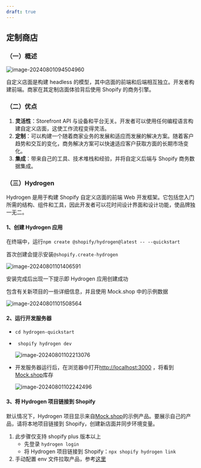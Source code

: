 ```yaml
---
draft: true
---
```


## 定制商店

### （一）概述

![image-20240801094504960](/frameworks/shopify/image-20240801094504960.png)

自定义店面是构建 headless 的模型，其中店面的前端和后端相互独立。开发者构建前端。商家在其定制店面体验背后使用 Shopify 的商务引擎。

### （二）优点

1. **灵活性**：Storefront API 与设备和平台无关。开发者可以使用任何编程语言构建自定义店面，这使工作流程变得灵活。
2. **定制**：可以构建一个随着商家业务的发展和适应而发展的解决方案。随着客户趋势和交互的变化，商务解决方案可以快速适应客户获取方面的长期市场变化。
3. **集成**：带来自己的工具、技术堆栈和经验，并将自定义后端与 Shopify 商务数据集成。

### （三）Hydrogen

Hydrogen 是用于构建 Shopify 自定义店面的前端 Web 开发框架。它包括您入门所需的结构、组件和工具，因此开发者可以花时间设计界面和设计功能，使品牌独一无二。

#### 1、创建 Hydrogen 应用

在终端中，运行`npm create @shopify/hydrogen@latest -- --quickstart`

首次创建会提示安装`@shopify.create-hydrogen`

![image-20240801101406591](/frameworks/shopify/image-20240801101406591.png)

安装完成后出现一下提示即 Hydrogen 应用创建成功

包含有关新项目的一些详细信息，并且使用 Mock.shop 中的示例数据

![image-20240801101508564](/frameworks/shopify/image-20240801101508564.png)

#### 2、运行开发服务器

- `cd hydrogen-quickstart`

- ` shopify hydrogen dev`

  ![image-20240801102213076](/frameworks/shopify/image-20240801102213076.png)

- 开发服务器运行后，在浏览器中打开[http://localhost:3000](http://localhost:3000/) ，将看到[Mock.shop](https://mock.shop/)库存

  ![image-20240801102242496](/frameworks/shopify/image-20240801102242496.png)

#### 3、将 Hydrogen 项目链接到 Shopify

默认情况下，Hydrogen 项目显示来自[Mock.shop](https://mock.shop/)的示例产品。要展示自己的产品，请将本地项目链接到 Shopify，创建新店面并同步环境变量。

1. 此步骤仅支持 shopify plus 版本以上
   - 先登录 `hydrogen login`
   - 将 Hydrogen 项目链接到 Shopify：`npx shopify hydrogen link`
2. 手动配置 env 文件拉取产品，参考[这里](https://stackoverflow.com/questions/78333885/shopify-npx-shopify-hydrogen-link-access-denied)

